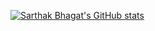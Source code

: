 [![Sarthak Bhagat's GitHub stats](https://github-readme-stats.vercel.app/api?username=sarthak268&count_private=true&show_icons=true&theme=onedark)](https://github.com/sarthak268/github-readme-stats)

